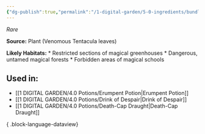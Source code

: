 ```yaml
---
{"dg-publish":true,"permalink":"/1-digital-garden/5-0-ingredients/bundle-of-venomous-tentacula-leaves/","tags":["ingredient","rare"]}
---
```


*Rare*

**Source:** Plant (Venomous Tentacula leaves)

**Likely Habitats:** * Restricted sections of magical greenhouses * Dangerous, untamed magical forests * Forbidden areas of magical schools

## Used in:

- [[1 DIGITAL GARDEN/4.0 Potions/Erumpent Potion\|Erumpent Potion]]
- [[1 DIGITAL GARDEN/4.0 Potions/Drink of Despair\|Drink of Despair]]
- [[1 DIGITAL GARDEN/4.0 Potions/Death-Cap Draught\|Death-Cap Draught]]

{ .block-language-dataview}

